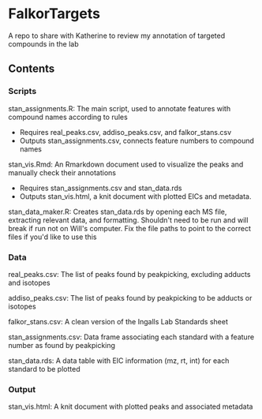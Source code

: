 # FalkorTargets

A repo to share with Katherine to review my annotation of targeted compounds in the lab

## Contents

### Scripts

stan_assignments.R: The main script, used to annotate features with compound names according to rules
 - Requires real_peaks.csv, addiso_peaks.csv, and falkor_stans.csv
 - Outputs stan_assignments.csv, connects feature numbers to compound names

stan_vis.Rmd: An Rmarkdown document used to visualize the peaks and manually check their annotations
 - Requires stan_assignments.csv and stan_data.rds
 - Outputs stan_vis.html, a knit document with plotted EICs and metadata.

stan_data_maker.R: Creates stan_data.rds by opening each MS file, extracting relevant data, and formatting. 
Shouldn't need to be run and will break if run not on Will's computer. Fix the file paths to point to the 
correct files if you'd like to use this

### Data

real_peaks.csv: The list of peaks found by peakpicking, excluding adducts and isotopes

addiso_peaks.csv: The list of peaks found by peakpicking to be adducts or isotopes

falkor_stans.csv: A clean version of the Ingalls Lab Standards sheet

stan_assignments.csv: Data frame associating each standard with a feature number as found by peakpicking

stan_data.rds: A data table with EIC information (mz, rt, int) for each standard to be plotted

### Output

stan_vis.html: A knit document with plotted peaks and associated metadata